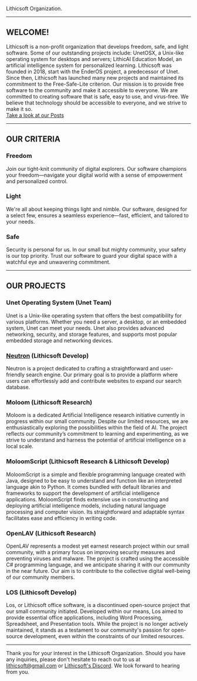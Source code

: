 Lithicsoft Organization.

---
## WELCOME!
Lithicsoft is a non-profit organization that develops freedom, safe, and light software. Some of our outstanding projects include: UnetOSX, a Unix-like operating system for desktops and servers; LithicAI Education Model, an artificial intelligence system for personalized learning. Lithicsoft was founded in 2018, start with the EnderOS project, a predecessor of Unet. Since then, Lithicsoft has launched many new projects and maintained its commitment to the Free-Safe-Lite criterion. Our mission is to provide free software to the community and make it accessible to everyone. We are committed to creating software that is safe, easy to use, and virus-free. We believe that technology should be accessible to everyone, and we strive to make it so.\
[Take a look at our Posts](https://lithicsoft.github.io/posts)

---
## OUR CRITERIA
### Freedom
Join our tight-knit community of digital explorers. Our software champions your freedom—navigate your digital world with a sense of empowerment and personalized control.
### Light
We're all about keeping things light and nimble. Our software, designed for a select few, ensures a seamless experience—fast, efficient, and tailored to your needs.
### Safe
Security is personal for us. In our small but mighty community, your safety is our top priority. Trust our software to guard your digital space with a watchful eye and unwavering commitment.

---
## OUR PROJECTS
### Unet Operating System (Unet Team)
Unet is a Unix-like operating system that offers the best compatibility for various platforms. Whether you need a server, a desktop, or an embedded system, Unet can meet your needs. Unet also provides advanced networking, security, and storage features, and supports most popular embedded storage and networking devices.
### [Neutron](https://lithicsoft.github.io/neutron/) (Lithicsoft Develop)
Neutron is a project dedicated to crafting a straightforward and user-friendly search engine. Our primary goal is to provide a platform where users can effortlessly add and contribute websites to expand our search database.
### Moloom (Lithicsoft Research)
Moloom is a dedicated Artificial Intelligence research initiative currently in progress within our small community. Despite our limited resources, we are enthusiastically exploring the possibilities within the field of AI. The project reflects our community’s commitment to learning and experimenting, as we strive to understand and harness the potential of artificial intelligence on a local scale.
### MoloomScript (Lithicsoft Research & Lithicsoft Develop)
MoloomScript is a simple and flexible programming language created with Java, designed to be easy to understand and function like an interpreted language akin to Python. It comes bundled with default libraries and frameworks to support the development of artificial intelligence applications. MoloomScript finds extensive use in constructing and deploying artificial intelligence models, including natural language processing and computer vision. Its straightforward and adaptable syntax facilitates ease and efficiency in writing code. 
### OpenLAV (Lithicsoft Research)
OpenLAV represents a modest yet earnest research project within our small community, with a primary focus on improving security measures and preventing viruses and malware. The project is crafted using the accessible C# programming language, and we anticipate sharing it with our community in the near future. Our aim is to contribute to the collective digital well-being of our community members.
### LOS (Lithicsoft Develop)
Los, or Lithicsoft office software, is a discontinued open-source project that our small community initiated. Developed within our means, Los aimed to provide essential office applications, including Word Processing, Spreadsheet, and Presentation tools. While the project is no longer actively maintained, it stands as a testament to our community's passion for open-source development, even within the constraints of our limited resources.

---
Thank you for your interest in the Lithicsoft Organization. Should you have any inquiries, please don't hesitate to reach out to us at lithicsoft@gmail.com or [Lithicsoft's Discord](https://discord.gg/dNQunYaXrX). We look forward to hearing from you.
